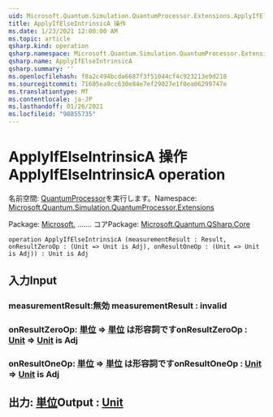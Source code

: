 ```yaml
---
uid: Microsoft.Quantum.Simulation.QuantumProcessor.Extensions.ApplyIfElseIntrinsicA
title: ApplyIfElseIntrinsicA 操作
ms.date: 1/23/2021 12:00:00 AM
ms.topic: article
qsharp.kind: operation
qsharp.namespace: Microsoft.Quantum.Simulation.QuantumProcessor.Extensions
qsharp.name: ApplyIfElseIntrinsicA
qsharp.summary: ''
ms.openlocfilehash: f8a2c494bcda6687f3f51044cf4c923213e9d218
ms.sourcegitcommit: 71605ea9cc630e84e7ef29027e1f0ea06299747e
ms.translationtype: MT
ms.contentlocale: ja-JP
ms.lasthandoff: 01/26/2021
ms.locfileid: "98855735"
---
```

# <a name="applyifelseintrinsica-operation"></a><span data-ttu-id="cebec-102">ApplyIfElseIntrinsicA 操作</span><span class="sxs-lookup"><span data-stu-id="cebec-102">ApplyIfElseIntrinsicA operation</span></span>

<span data-ttu-id="cebec-103">名前空間: [QuantumProcessor](xref:Microsoft.Quantum.Simulation.QuantumProcessor.Extensions)を実行します。</span><span class="sxs-lookup"><span data-stu-id="cebec-103">Namespace: [Microsoft.Quantum.Simulation.QuantumProcessor.Extensions](xref:Microsoft.Quantum.Simulation.QuantumProcessor.Extensions)</span></span>

<span data-ttu-id="cebec-104">Package: [Microsoft.](https://nuget.org/packages/Microsoft.Quantum.QSharp.Core) ....... コア</span><span class="sxs-lookup"><span data-stu-id="cebec-104">Package: [Microsoft.Quantum.QSharp.Core](https://nuget.org/packages/Microsoft.Quantum.QSharp.Core)</span></span>




```qsharp
operation ApplyIfElseIntrinsicA (measurementResult : Result, onResultZeroOp : (Unit => Unit is Adj), onResultOneOp : (Unit => Unit is Adj)) : Unit is Adj
```


## <a name="input"></a><span data-ttu-id="cebec-105">入力</span><span class="sxs-lookup"><span data-stu-id="cebec-105">Input</span></span>

### <a name="measurementresult--__invalidresult__"></a><span data-ttu-id="cebec-106">measurementResult:__無効 <Result>__</span><span class="sxs-lookup"><span data-stu-id="cebec-106">measurementResult : __invalid<Result>__</span></span>




### <a name="onresultzeroop--unit--unit--is-adj"></a><span data-ttu-id="cebec-107">onResultZeroOp: [単位](xref:microsoft.quantum.lang-ref.unit) => [単位](xref:microsoft.quantum.lang-ref.unit)  は形容詞です</span><span class="sxs-lookup"><span data-stu-id="cebec-107">onResultZeroOp : [Unit](xref:microsoft.quantum.lang-ref.unit) => [Unit](xref:microsoft.quantum.lang-ref.unit)  is Adj</span></span>




### <a name="onresultoneop--unit--unit--is-adj"></a><span data-ttu-id="cebec-108">onResultOneOp: [単位](xref:microsoft.quantum.lang-ref.unit) => [単位](xref:microsoft.quantum.lang-ref.unit)  は形容詞です</span><span class="sxs-lookup"><span data-stu-id="cebec-108">onResultOneOp : [Unit](xref:microsoft.quantum.lang-ref.unit) => [Unit](xref:microsoft.quantum.lang-ref.unit)  is Adj</span></span>





## <a name="output--unit"></a><span data-ttu-id="cebec-109">出力: [単位](xref:microsoft.quantum.lang-ref.unit)</span><span class="sxs-lookup"><span data-stu-id="cebec-109">Output : [Unit](xref:microsoft.quantum.lang-ref.unit)</span></span>

